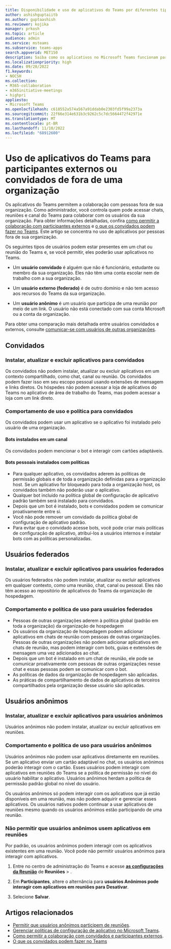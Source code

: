 ```yaml
---
title: Disponibilidade e uso de aplicativos do Teams por diferentes tipos de usuários
author: ashishguptaiitb
ms.author: guptaashish
ms.reviewer: kojika
manager: prkosh
ms.topic: article
audience: admin
ms.service: msteams
ms.subservice: teams-apps
search.appverid: MET150
description: Saiba como os aplicativos no Microsoft Teams funcionam para convidados, usuários federados e usuários anônimos.
ms.localizationpriority: high
ms.date: 09/28/2022
f1.keywords:
- NOCSH
ms.collection:
- M365-collaboration
- m365initiative-meetings
- highpri
appliesto:
- Microsoft Teams
ms.openlocfilehash: c618552a574a567a91ddab0e2303fd5f99a2373a
ms.sourcegitcommit: 22f66e314e631b3c9262c5c7dc5664472f42971e
ms.translationtype: MT
ms.contentlocale: pt-BR
ms.lasthandoff: 11/10/2022
ms.locfileid: "68912600"
---
```

# <a name="use-of-teams-apps-for-external-attendees-or-guest-from-outside-an-organization"></a>Uso de aplicativos do Teams para participantes externos ou convidados de fora de uma organização

Os aplicativos do Teams permitem a colaboração com pessoas fora de sua organização. Como administrador, você controla quem pode acessar chats, reuniões e canal do Teams para colaborar com os usuários da sua organização. Para obter informações detalhadas, confira [como permitir a colaboração com participantes externos](manage-external-access.md) e [o que os convidados podem fazer no Teams](guest-access.md). Este artigo se concentra no uso de aplicativos por pessoas fora de sua organização.

Os seguintes tipos de usuários podem estar presentes em um chat ou reunião do Teams e, se você permitir, eles poderão usar aplicativos no Teams.

* Um **usuário convidado** é alguém que não é funcionário, estudante ou membro da sua organização. Eles não têm uma conta escolar nem de trabalho com a sua organização.

* Um **usuário externo (federado)** é de outro domínio e não tem acesso aos recursos do Teams da sua organização.

* Um **usuário anônimo** é um usuário que participa de uma reunião por meio de um link. O usuário não está conectado com sua conta Microsoft ou a conta da organização.

Para obter uma comparação mais detalhada entre usuários convidados e externos, consulte [comunicar-se com usuários de outras organizações](communicate-with-users-from-other-organizations.md).

## <a name="guests"></a>Convidados

### <a name="install-update-and-delete-apps-for-guests"></a>Instalar, atualizar e excluir aplicativos para convidados

Os convidados não podem instalar, atualizar ou excluir aplicativos em um contexto compartilhado, como chat, canal ou reunião. Os convidados podem fazer isso em seu escopo pessoal usando extensões de mensagem e links diretos. Os hóspedes não podem acessar a loja de aplicativos do Teams no aplicativo de área de trabalho do Teams, mas podem acessar a loja com um link direto.

### <a name="usage-behavior-and-policy-for-guests"></a>Comportamento de uso e política para convidados

Os convidados podem usar um aplicativo se o aplicativo foi instalado pelo usuário de uma organização.

#### <a name="bots-installed-to-a-channel"></a>Bots instalados em um canal

Os convidados podem mencionar o bot e interagir com cartões adaptáveis.

#### <a name="personal-bots-installed-with-policies"></a>Bots pessoais instalados com políticas

* Para qualquer aplicativo, os convidados aderem às políticas de permissão globais e de toda a organização definidas para a organização host. Se um aplicativo for bloqueado para toda a organização host, os convidados também não poderão usar o aplicativo.
* Qualquer bot incluído na política global de configuração de aplicativo padrão também será instalado para convidados.
* Depois que um bot é instalado, bots e convidados podem se comunicar proativamente entre si.
* Você não pode remover um convidado da política global de configuração de aplicativo padrão.
* Para evitar que o convidado acesse bots, você pode criar mais políticas de configuração de aplicativo, atribuí-los a usuários internos e instalar bots com as políticas personalizadas.

## <a name="federated-users"></a>Usuários federados

### <a name="install-update-and-delete-apps-for-federated-users"></a>Instalar, atualizar e excluir aplicativos para usuários federados

Os usuários federados não podem instalar, atualizar ou excluir aplicativos em qualquer contexto, como uma reunião, chat, canal ou pessoal. Eles não têm acesso ao repositório de aplicativos do Teams da organização de hospedagem.

### <a name="usage-behavior-and-policy-for-federated-users"></a>Comportamento e política de uso para usuários federados

* Pessoas de outras organizações aderem à política global (padrão em toda a organização) da organização de hospedagem
* Os usuários da organização de hospedagem podem adicionar aplicativos em chats de reunião com pessoas de outras organizações. Pessoas de outras organizações não podem adicionar aplicativos em chats de reunião, mas podem interagir com bots, guias e extensões de mensagem uma vez adicionados ao chat.
* Depois que um bot é instalado em um chat de reunião, ele pode se comunicar proativamente com pessoas de outras organizações nesse chat e essas pessoas podem se comunicar com o bot.
* As políticas de dados da organização de hospedagem são aplicadas.
* As práticas de compartilhamento de dados de aplicativos de terceiros compartilhados pela organização desse usuário são aplicadas.

## <a name="anonymous-users"></a>Usuários anônimos

### <a name="install-update-and-delete-apps-for-anonymous-users"></a>Instalar, atualizar e excluir aplicativos para usuários anônimos

Usuários anônimos não podem instalar, atualizar ou excluir aplicativos em reuniões.

### <a name="usage-behavior-and-policy-for-anonymous-users"></a>Comportamento e política de uso para usuários anônimos

Usuários anônimos não podem usar aplicativos diretamente em reuniões. Se um aplicativo enviar um cartão adaptável no chat, os usuários anônimos poderão interagir com o cartão. Esses usuários podem interagir com aplicativos em reuniões do Teams se a política de permissão no nível do usuário habilitar o aplicativo. Usuários anônimos herdam a política de permissão padrão global no nível do usuário.

Os usuários anônimos só podem interagir com os aplicativos que já estão disponíveis em uma reunião, mas não podem adquirir e gerenciar esses aplicativos. Os usuários nativos podem continuar a usar aplicativos de reuniões mesmo quando os usuários anônimos estão participando de uma reunião.

### <a name="disallow-anonymous-users-to-use-apps-in-meetings"></a>Não permitir que usuários anônimos usem aplicativos em reuniões

Por padrão, os usuários anônimos podem interagir com os aplicativos existentes em uma reunião. Você pode não permitir usuários anônimos para interagir com aplicativos.

1. Entre no centro de administração do Teams e acesse **[as configurações da Reunião](https://admin.teams.microsoft.com/meetings/settings)** de **Reuniões** > .

1. Em **Participantes**, altere o alternância para **usuários Anônimos pode interagir com aplicativos em reuniões para** **Desativar**.

1. Selecione **Salvar**.

## <a name="related-articles"></a>Artigos relacionados

* [Permitir que usuários anônimos participem de reuniões](meeting-settings-in-teams.md#allow-anonymous-users-to-join-meetings).
* [Gerenciar políticas de configuração de aplicativo no Microsoft Teams](teams-app-setup-policies.md).
* [Como permitir a colaboração com convidados e participantes externos](manage-external-access.md).
* [O que os convidados podem fazer no Teams](guest-access.md)
